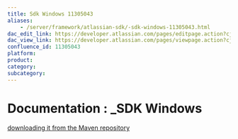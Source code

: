 ```yaml
---
title: Sdk Windows 11305043
aliases:
    - /server/framework/atlassian-sdk/-sdk-windows-11305043.html
dac_edit_link: https://developer.atlassian.com/pages/editpage.action?cjm=wozere&pageId=11305043
dac_view_link: https://developer.atlassian.com/pages/viewpage.action?cjm=wozere&pageId=11305043
confluence_id: 11305043
platform:
product:
category:
subcategory:
---
```

# Documentation : \_SDK Windows

<a href="https://my.atlassian.com/login?destination=https://maven.atlassian.com/public/com/atlassian/amps/atlassian-plugin-sdk/3.11/atlassian-plugin-sdk-3.11.zip&amp;" class="external-link">downloading it from the Maven repository</a>
















































































































































































































































































































